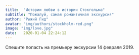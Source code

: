 ```yaml
---
title:  "Истории любви в истории Стокгольма"
subtitle: "Пожалуй, самая романтичная экскурсия"
author: "Рыжий Гид"
avatar: "img/authors/stockholm-red.png"
image: "img/love.jpg"
date:   2020-01-04 22:24:12
---
```


Спешите попасть на премьеру экскурсии 14 февраля 2019.
